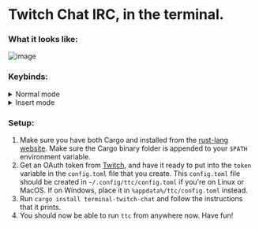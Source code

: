 # Twitch Chat IRC, in the terminal.

### What it looks like:

![image](https://user-images.githubusercontent.com/15021300/133889088-7ec17848-b6c2-4e80-8dea-47f4b5b9553a.png)

### Keybinds:
<details>
  <summary>Normal mode</summary>

  | Key   | Description                                                                                          |
  |-------|------------------------------------------------------------------------------------------------------|
  | `c`   | Go to the chat window chat.                                                                          |
  | `i`   | Enter insert mode for sending messages. Exit this mode with `Esc`.                                   |
  | `?`   | Have the keybinds window appear.                                                                     |
  | `q`   | Quit out of the entire application.                                                                  |
  | `Esc` | Exits out of layered windows, such as going from insert mode, to normal, to exiting the application. |


</details>

<details>
  <summary>Insert mode</summary>

  | Key        | Description                                                 |
  |------------|-------------------------------------------------------------|
  | `Ctrl + w` | Cuts a single word (from the cursor to the next whitespace) |
  | `Ctrl + u` | Cuts the entire line                                        |
  | `Ctrl + f` | Move cursor to the right                                    |
  | `Ctrl + b` | Move cursor to the left                                     |
  | `Ctrl + a` | Move cursor to the start                                    |
  | `Ctrl + e` | Move cursor to the end                                      |
  | `Alt + f`  | Move to the end of the next word                            |
  | `Alt + b`  | Move to the start of the previous word                      |
  | `Ctrl + t` | Swap previous item with current item                        |
  | `Alt + t`  | Swap previous word with current word                        |
  | `Ctrl + u` | Remove everything before the cursor                         |
  | `Ctrl + k` | Remove everything after the cursor                          |
  | `Ctrl + w` | Remove the previous word                                    |
  | `Ctrl + d` | Remove item to the right                                    |
  | `Esc`      | Drop back to previous window layer                          |

</details>


### Setup:

1. Make sure you have both Cargo and installed from the [rust-lang website](https://www.rust-lang.org/learn/get-started). Make sure the Cargo binary folder is appended to your `$PATH` environment variable.
2. Get an OAuth token from [Twitch](https://twitchapps.com/tmi/), and have it ready to put into the `token` variable in the `config.toml` file that you create. This `config.toml` file should be created in `~/.config/ttc/config.toml` if you're on Linux or MacOS. If on Windows, place it in `%appdata%/ttc/config.toml` instead.
3. Run `cargo install terminal-twitch-chat` and follow the instructions that it prints.
5. You should now be able to run `ttc` from anywhere now. Have fun!
